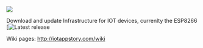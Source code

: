 <img src="https://github.com/iotappstory/ESP8266-Library/blob/master/readme.jpg"/>

Download and update Infrastructure for IOT devices, currenlty the ESP8266 [![Latest release](https://github.com/iotappstory/ESP8266-Library/releases/latest)

Wiki pages: http://iotappstory.com/wiki
